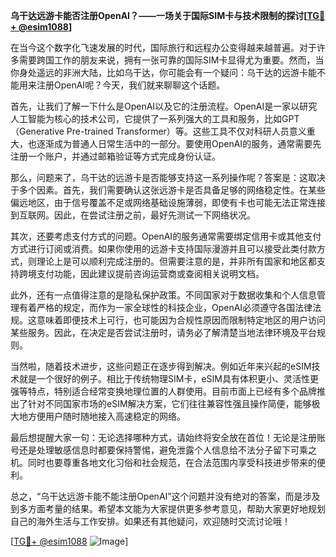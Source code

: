 **乌干达远游卡能否注册OpenAI？——一场关于国际SIM卡与技术限制的探讨[[TG💪+ @esim1088](https://t.me/s/esim1088)]**

在当今这个数字化飞速发展的时代，国际旅行和远程办公变得越来越普遍。对于许多需要跨国工作的朋友来说，拥有一张可靠的国际SIM卡显得尤为重要。然而，当你身处遥远的非洲大陆，比如乌干达，你可能会有一个疑问：乌干达的远游卡能不能用来注册OpenAI呢？今天，我们就来聊聊这个话题。

首先，让我们了解一下什么是OpenAI以及它的注册流程。OpenAI是一家以研究人工智能为核心的技术公司，它提供了一系列强大的工具和服务，比如GPT（Generative Pre-trained Transformer）等。这些工具不仅对科研人员意义重大，也逐渐成为普通人日常生活中的一部分。要使用OpenAI的服务，通常需要先注册一个账户，并通过邮箱验证等方式完成身份认证。

那么，问题来了，乌干达的远游卡是否能够支持这一系列操作呢？答案是：这取决于多个因素。首先，我们需要确认这张远游卡是否具备足够的网络稳定性。在某些偏远地区，由于信号覆盖不足或网络基础设施薄弱，即使有卡也可能无法正常连接到互联网。因此，在尝试注册之前，最好先测试一下网络状况。

其次，还要考虑支付方式的问题。OpenAI的服务通常需要绑定信用卡或其他支付方式进行订阅或消费。如果你使用的远游卡支持国际漫游并且可以接受此类付款方式，则理论上是可以顺利完成注册的。但需要注意的是，并非所有国家和地区都支持跨境支付功能，因此建议提前咨询运营商或查阅相关说明文档。

此外，还有一点值得注意的是隐私保护政策。不同国家对于数据收集和个人信息管理有着严格的规定，而作为一家全球性的科技企业，OpenAI必须遵守各国法律法规。这意味着即便技术上可行，也可能因为合规性原因而限制特定地区的用户访问某些服务。因此，在决定是否尝试注册时，请务必了解清楚当地法律环境及平台规则。

当然啦，随着技术进步，这些问题正在逐步得到解决。例如近年来兴起的eSIM技术就是一个很好的例子。相比于传统物理SIM卡，eSIM具有体积更小、灵活性更强等特点，特别适合经常变换地理位置的人群使用。目前市面上已经有多个品牌推出了针对不同国家市场的eSIM解决方案，它们往往兼容性强且操作简便，能够极大地方便用户随时随地接入高速稳定的网络。

最后想提醒大家一句：无论选择哪种方式，请始终将安全放在首位！无论是注册账号还是处理敏感信息时都要保持警惕，避免泄露个人信息给不法分子留下可乘之机。同时也要尊重各地文化习俗和社会规范，在合法范围内享受科技进步带来的便利。

总之，“乌干达远游卡能不能注册OpenAI”这个问题并没有绝对的答案，而是涉及到多方面考量的结果。希望本文能为大家提供更多参考意见，帮助大家更好地规划自己的海外生活与工作安排。如果还有其他疑问，欢迎随时交流讨论哦！

[[TG💪+ @esim1088](https://t.me/s/esim1088) ![Image](https://i.postimg.cc/4NQfJmqS/Snipaste-2025-05-13-00-14-12.png)]